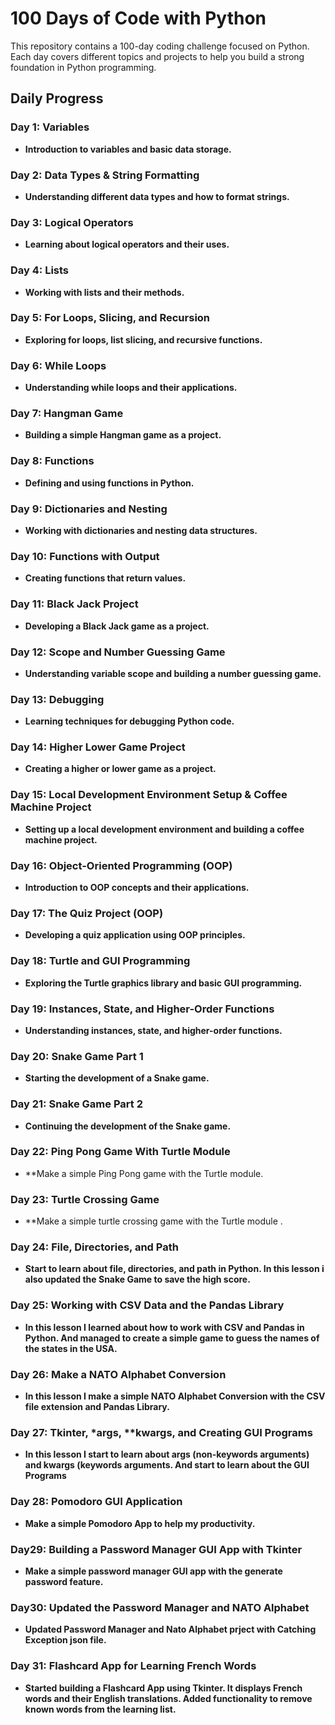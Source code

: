 # 100 Days of Code with Python

This repository contains a 100-day coding challenge focused on Python. Each day covers different topics and projects to help you build a strong foundation in Python programming.

## Daily Progress

### Day 1: Variables
- **Introduction to variables and basic data storage.**

### Day 2: Data Types & String Formatting
- **Understanding different data types and how to format strings.**

### Day 3: Logical Operators
- **Learning about logical operators and their uses.**

### Day 4: Lists
- **Working with lists and their methods.**

### Day 5: For Loops, Slicing, and Recursion
- **Exploring for loops, list slicing, and recursive functions.**

### Day 6: While Loops
- **Understanding while loops and their applications.**

### Day 7: Hangman Game
- **Building a simple Hangman game as a project.**

### Day 8: Functions
- **Defining and using functions in Python.**

### Day 9: Dictionaries and Nesting
- **Working with dictionaries and nesting data structures.**

### Day 10: Functions with Output
- **Creating functions that return values.**

### Day 11: Black Jack Project
- **Developing a Black Jack game as a project.**

### Day 12: Scope and Number Guessing Game
- **Understanding variable scope and building a number guessing game.**

### Day 13: Debugging
- **Learning techniques for debugging Python code.**

### Day 14: Higher Lower Game Project
- **Creating a higher or lower game as a project.**

### Day 15: Local Development Environment Setup & Coffee Machine Project
- **Setting up a local development environment and building a coffee machine project.**

### Day 16: Object-Oriented Programming (OOP)
- **Introduction to OOP concepts and their applications.**

### Day 17: The Quiz Project (OOP)
- **Developing a quiz application using OOP principles.**

### Day 18: Turtle and GUI Programming
- **Exploring the Turtle graphics library and basic GUI programming.**

### Day 19: Instances, State, and Higher-Order Functions
- **Understanding instances, state, and higher-order functions.**

### Day 20: Snake Game Part 1
- **Starting the development of a Snake game.**

### Day 21: Snake Game Part 2
- **Continuing the development of the Snake game.**

### Day 22: Ping Pong Game With Turtle Module
- **Make a simple Ping Pong game with the Turtle module.

### Day 23: Turtle Crossing Game
- **Make a simple turtle crossing game with the Turtle module .

### Day 24: File, Directories, and Path
- **Start to learn about file, directories, and path in Python. In this lesson i also updated the Snake Game to save the high score.**

### Day 25: Working with CSV Data and the Pandas Library
- **In this lesson I learned about how to work with CSV and Pandas in Python. And managed to create a simple game to guess the names of the states in the USA.**

### Day 26: Make a NATO Alphabet Conversion
- **In this lesson I make a simple NATO Alphabet Conversion with the CSV file extension and Pandas Library.**

### Day 27: Tkinter, *args, **kwargs, and Creating GUI Programs
- **In this lesson I start to learn about args (non-keywords arguments) and kwargs (keywords arguments. And start to learn about the GUI Programs**

### Day 28: Pomodoro GUI Application
- **Make a simple Pomodoro App to help my productivity.**
  
### Day29: Building a Password Manager GUI App with Tkinter
- **Make a simple password manager GUI app with the generate password feature.**

### Day30: Updated the Password Manager and NATO Alphabet
- **Updated Password Manager and Nato Alphabet prject with Catching Exception json file.**
  
### Day 31: Flashcard App for Learning French Words
- **Started building a Flashcard App using Tkinter. It displays French words and their English translations. Added functionality to remove known words from the learning list.**